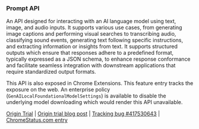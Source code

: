 ### Prompt API

An API designed for interacting with an AI language model using text, image, and audio inputs. It supports various use cases, from generating image captions and performing visual searches to transcribing audio, classifying sound events, generating text following specific instructions, and extracting information or insights from text. It supports structured outputs which ensure that responses adhere to a predefined format, typically expressed as a JSON schema, to enhance response conformance and facilitate seamless integration with downstream applications that require standardized output formats.

This API is also exposed in Chrome Extensions. This feature entry tracks the exposure on the web. An enterprise policy (`GenAILocalFoundationalModelSettings`) is available to disable the underlying model downloading which would render this API unavailable.

[Origin Trial](https://developer.chrome.com/origintrials/#/register_trial/2533837740349325313) | [Origin trial blog post](/blog/prompt-multimodal-origin-trial) | [Tracking bug #417530643](https://issues.chromium.org/issues/417530643) | [ChromeStatus.com entry](https://chromestatus.com/feature/5134603979063296)
